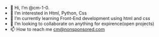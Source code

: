 - 👋 Hi, I’m @cm-1-0.
- 👀 I’m interested in Html, Python, Css
- 🌱 I’m currently learning Front-End development using html and css
- 💞️ I’m looking to collaborate on anything for expirence(open projects)
- 📫 How to reach me cm@nonsponsored.com

<!---
cm-1-0/cm-1-0 is a ✨ special ✨ repository because its `README.md` (this file) appears on your GitHub profile.
You can click the Preview link to take a look at your changes.
--->
